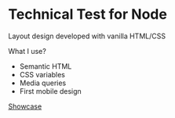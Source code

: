# Technical Test for Node

Layout design developed with vanilla HTML/CSS

What I use?

- Semantic HTML
- CSS variables
- Media queries
- First mobile design

[Showcase](https://max131.github.io/node-tech-test)
